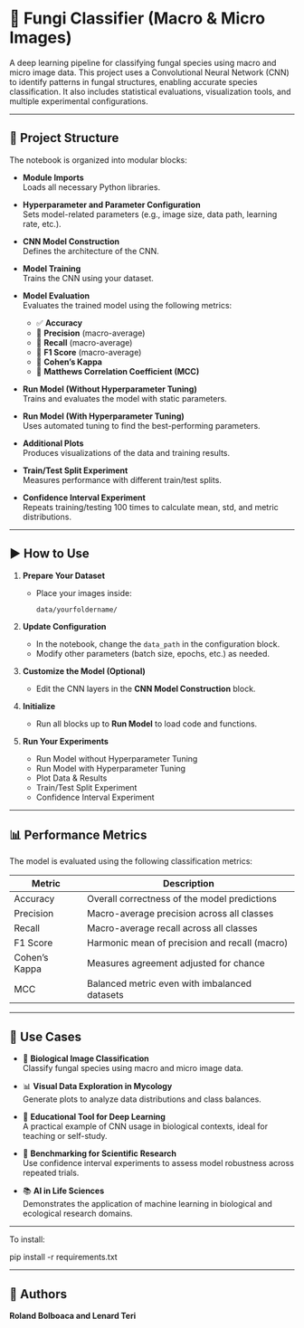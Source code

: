 # 🧠 Fungi Classifier (Macro & Micro Images)

A deep learning pipeline for classifying fungal species using macro and micro image data. This project uses a Convolutional Neural Network (CNN) to identify patterns in fungal structures, enabling accurate species classification. It also includes statistical evaluations, visualization tools, and multiple experimental configurations.

---

## 📁 Project Structure

The notebook is organized into modular blocks:

- **Module Imports**  
  Loads all necessary Python libraries.

- **Hyperparameter and Parameter Configuration**  
  Sets model-related parameters (e.g., image size, data path, learning rate, etc.).

- **CNN Model Construction**  
  Defines the architecture of the CNN.

- **Model Training**  
  Trains the CNN using your dataset.

- **Model Evaluation**  
  Evaluates the trained model using the following metrics:
  - ✅ **Accuracy**
  - 📌 **Precision** (macro-average)
  - 📌 **Recall** (macro-average)
  - 📌 **F1 Score** (macro-average)
  - 🧮 **Cohen’s Kappa**
  - 🔗 **Matthews Correlation Coefficient (MCC)**

- **Run Model (Without Hyperparameter Tuning)**  
  Trains and evaluates the model with static parameters.

- **Run Model (With Hyperparameter Tuning)**  
  Uses automated tuning to find the best-performing parameters.

- **Additional Plots**  
  Produces visualizations of the data and training results.

- **Train/Test Split Experiment**  
  Measures performance with different train/test splits.

- **Confidence Interval Experiment**  
  Repeats training/testing 100 times to calculate mean, std, and metric distributions.

---

## ▶️ How to Use

1. **Prepare Your Dataset**
   - Place your images inside:  
     ```
     data/yourfoldername/
     ```

2. **Update Configuration**
   - In the notebook, change the `data_path` in the configuration block.
   - Modify other parameters (batch size, epochs, etc.) as needed.

3. **Customize the Model (Optional)**
   - Edit the CNN layers in the **CNN Model Construction** block.

4. **Initialize**
   - Run all blocks up to **Run Model** to load code and functions.

5. **Run Your Experiments**
   - Run Model without Hyperparameter Tuning  
   - Run Model with Hyperparameter Tuning  
   - Plot Data & Results  
   - Train/Test Split Experiment  
   - Confidence Interval Experiment

---

## 📊 Performance Metrics

The model is evaluated using the following classification metrics:

| Metric         | Description                                      |
|----------------|--------------------------------------------------|
| Accuracy       | Overall correctness of the model predictions     |
| Precision      | Macro-average precision across all classes       |
| Recall         | Macro-average recall across all classes          |
| F1 Score       | Harmonic mean of precision and recall (macro)    |
| Cohen’s Kappa  | Measures agreement adjusted for chance           |
| MCC            | Balanced metric even with imbalanced datasets    |

---

## 📌 Use Cases

- 🔬 **Biological Image Classification**  
  Classify fungal species using macro and micro image data.

- 📊 **Visual Data Exploration in Mycology**  
  Generate plots to analyze data distributions and class balances.

- 🧠 **Educational Tool for Deep Learning**  
  A practical example of CNN usage in biological contexts, ideal for teaching or self-study.

- 🧪 **Benchmarking for Scientific Research**  
  Use confidence interval experiments to assess model robustness across repeated trials.

- 📚 **AI in Life Sciences**  
  Demonstrates the application of machine learning in biological and ecological research domains.

---
To install:

pip install -r requirements.txt

---
## 👤 Authors

**Roland Bolboaca and Lenard Teri**  
